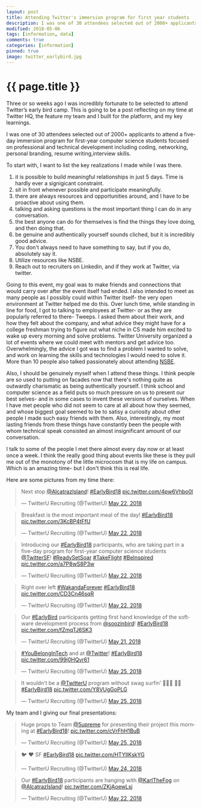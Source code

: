 ```yaml
---
layout: post
title: Attending Twitter's immersion program for first year students
description: I was one of 30 attendees selected out of 2000+ applicants to attend a five-day immersion program for first-year computer science students focused on professional and technical development including coding, networking, personal branding, resume writing,interview skills. It was awesome!
modified: 2018-05-06
tags: [information, data]
comments: true
categories: [information]
pinned: true
image: twitter_earlybird.jpg
---
```

{{ page.title }}
================

Three or so weeks ago I was incredibly fortunate to be selected to attend Twitter’s early bird camp. This is going to be a post reflecting on my time at Twitter HQ, the feature my team and I built for the platform, and my key learnings.

I was one of 30 attendees selected out of 2000+ applicants to attend a five-day immersion program for first-year computer science students focused on professional and technical development including coding, networking, personal branding, resume writing,interview skills.

To start with, I want to list the key realizations I made while I was there.

1. it is possible to build meaningful relationships in just 5 days. Time is hardly ever a signigicant constraint.
2. sit in front whenever possible and participate meaningfully.
3. there are always resources and opportunities around, and I have to be proactive about using them.
4. talking and asking questions is the most important thing I can do in any conversation.
5. the best anyone can do for themselves is find the things they love doing, and then doing that.
6. be genuine and authentically yourself sounds cliched, but it is incredibly good advice.
7. You don't always need to have something to say, but if you do, absolutely say it.
8. Utilize resources like NSBE.
9. Reach out to recruiters on Linkedin, and if they work at Twitter, via twitter.

Going to this event, my goal was to make friends and connections that would carry over after the event itself had ended. I also intended to meet as many people as I possibly could within Twitter itself- the very open environment at Twitter helped me do this. Over lunch time, while standing in line for food, I got to talking to employees at Twitter- or as they are popularly referred to there- Tweeps. I asked them about their work, and how they felt about the company, and what advice they might have for a college freshman trying to figure out what niche in CS made him excited to wake up every morning and solve problems. Twitter University organized a lot of events where we could meet with mentors and get advice too. Overwhelmingly, the advice I got was to find a problem I wanted to solve, and work on learning the skills and technologies I would need to solve it. More than 10 people also talked passionately about attending [NSBE](http://www.nsbe.org/).

Also, I should be genuinely myself when I attend these things. I think people are so used to putting on facades now that there's nothing quite as outwardly charismatic as being authentically yourself. I think school and computer science as a field puts so much pressure on us to present our best selves- and in some cases to invent these versions of ourselves. When I have met people who did not seem to care at all about how they seemed, and whose biggest goal seemed to be to satisy a curiosity about other people I made such easy friends with them. Also, interestingly, my most lasting friends from these things have constantly been the people with whom technical speak consisted an almost insignificant amount of our conversation.

I talk to some of the people I met there almost every day now or at least once a week. I think the really good thing about events like these is they pull me out of the monotony of the little microcosm that is my life on campus. Which is an amazing time- but I don't think this is real life.

Here are some pictures from my time there: 

<blockquote class="twitter-tweet" data-lang="en"><p lang="en" dir="ltr">Next stop <a href="https://twitter.com/AlcatrazIsland?ref_src=twsrc%5Etfw">@AlcatrazIsland</a>!  <a href="https://twitter.com/hashtag/EarlyBird18?src=hash&amp;ref_src=twsrc%5Etfw">#EarlyBird18</a> <a href="https://t.co/4pw6Vhbo0l">pic.twitter.com/4pw6Vhbo0l</a></p>&mdash; TwitterU Recruiting (@TwitterU) <a href="https://twitter.com/TwitterU/status/999063684444897291?ref_src=twsrc%5Etfw">May 22, 2018</a></blockquote>
<script async src="https://platform.twitter.com/widgets.js" charset="utf-8"></script>

<blockquote class="twitter-tweet" data-lang="en"><p lang="en" dir="ltr">Breakfast is the most important meal of the day! <a href="https://twitter.com/hashtag/EarlyBird18?src=hash&amp;ref_src=twsrc%5Etfw">#EarlyBird18</a> <a href="https://t.co/3KcBP4tFfU">pic.twitter.com/3KcBP4tFfU</a></p>&mdash; TwitterU Recruiting (@TwitterU) <a href="https://twitter.com/TwitterU/status/998950284180115456?ref_src=twsrc%5Etfw">May 22, 2018</a></blockquote>
<script async src="https://platform.twitter.com/widgets.js" charset="utf-8"></script>

<blockquote class="twitter-tweet" data-lang="en"><p lang="en" dir="ltr">Introducing our <a href="https://twitter.com/hashtag/EarlyBird18?src=hash&amp;ref_src=twsrc%5Etfw">#EarlyBird18</a> participants, who are taking part in a five-day program for first-year computer science students <a href="https://twitter.com/TwitterSF?ref_src=twsrc%5Etfw">@TwitterSF</a>! <a href="https://twitter.com/hashtag/ReadySetSoar?src=hash&amp;ref_src=twsrc%5Etfw">#ReadySetSoar</a> <a href="https://twitter.com/hashtag/TakeFlight?src=hash&amp;ref_src=twsrc%5Etfw">#TakeFlight</a> <a href="https://twitter.com/hashtag/BeInspired?src=hash&amp;ref_src=twsrc%5Etfw">#BeInspired</a> <a href="https://t.co/a7P8wS8P3w">pic.twitter.com/a7P8wS8P3w</a></p>&mdash; TwitterU Recruiting (@TwitterU) <a href="https://twitter.com/TwitterU/status/998715591811743746?ref_src=twsrc%5Etfw">May 22, 2018</a></blockquote>
<script async src="https://platform.twitter.com/widgets.js" charset="utf-8"></script>

<blockquote class="twitter-tweet" data-conversation="none" data-lang="en"><p lang="en" dir="ltr">Right over left <a href="https://twitter.com/hashtag/WakandaForever?src=hash&amp;ref_src=twsrc%5Etfw">#WakandaForever</a> <a href="https://twitter.com/hashtag/EarlyBird18?src=hash&amp;ref_src=twsrc%5Etfw">#EarlyBird18</a> <a href="https://t.co/CD3Cn46sqR">pic.twitter.com/CD3Cn46sqR</a></p>&mdash; TwitterU Recruiting (@TwitterU) <a href="https://twitter.com/TwitterU/status/998717596932366336?ref_src=twsrc%5Etfw">May 22, 2018</a></blockquote>
<script async src="https://platform.twitter.com/widgets.js" charset="utf-8"></script>

<blockquote class="twitter-tweet" data-lang="en"><p lang="en" dir="ltr">Our <a href="https://twitter.com/hashtag/EarlyBird?src=hash&amp;ref_src=twsrc%5Etfw">#EarlyBird</a> participants getting first hand knowledge of the software development process from <a href="https://twitter.com/soozinbird?ref_src=twsrc%5Etfw">@soozinbird</a>! <a href="https://twitter.com/hashtag/EarlyBird18?src=hash&amp;ref_src=twsrc%5Etfw">#EarlyBird18</a> <a href="https://t.co/fZmqTJ6SK3">pic.twitter.com/fZmqTJ6SK3</a></p>&mdash; TwitterU Recruiting (@TwitterU) <a href="https://twitter.com/TwitterU/status/998690252502925312?ref_src=twsrc%5Etfw">May 21, 2018</a></blockquote>
<script async src="https://platform.twitter.com/widgets.js" charset="utf-8"></script>


<blockquote class="twitter-tweet" data-lang="en"><p lang="en" dir="ltr"><a href="https://twitter.com/hashtag/YouBelongInTech?src=hash&amp;ref_src=twsrc%5Etfw">#YouBelongInTech</a> and at <a href="https://twitter.com/Twitter?ref_src=twsrc%5Etfw">@Twitter</a>! <a href="https://twitter.com/hashtag/EarlyBird18?src=hash&amp;ref_src=twsrc%5Etfw">#EarlyBird18</a> <a href="https://t.co/99j0HQvr61">pic.twitter.com/99j0HQvr61</a></p>&mdash; TwitterU Recruiting (@TwitterU) <a href="https://twitter.com/TwitterU/status/1000118282110709760?ref_src=twsrc%5Etfw">May 25, 2018</a></blockquote>
<script async src="https://platform.twitter.com/widgets.js" charset="utf-8"></script>

<blockquote class="twitter-tweet" data-lang="en"><p lang="en" dir="ltr">It wouldn’t be a <a href="https://twitter.com/TwitterU?ref_src=twsrc%5Etfw">@TwitterU</a> program without swag surfin’ 🏄🏻‍♀️ 🏄🏼 <a href="https://twitter.com/hashtag/EarlyBird18?src=hash&amp;ref_src=twsrc%5Etfw">#EarlyBird18</a> <a href="https://t.co/Y8VUgGoPLG">pic.twitter.com/Y8VUgGoPLG</a></p>&mdash; TwitterU Recruiting (@TwitterU) <a href="https://twitter.com/TwitterU/status/1000117992737271808?ref_src=twsrc%5Etfw">May 25, 2018</a></blockquote>
<script async src="https://platform.twitter.com/widgets.js" charset="utf-8"></script>

My team and I giving our final presentations:

<blockquote class="twitter-tweet" data-lang="en"><p lang="en" dir="ltr">Huge props to Team <a href="https://twitter.com/5uprEme?ref_src=twsrc%5Etfw">@5upreme</a> for presenting their project this morning at <a href="https://twitter.com/hashtag/EarlyBird18?src=hash&amp;ref_src=twsrc%5Etfw">#EarlyBird18</a>! <a href="https://t.co/cVrFhH1BuB">pic.twitter.com/cVrFhH1BuB</a></p>&mdash; TwitterU Recruiting (@TwitterU) <a href="https://twitter.com/TwitterU/status/1000085473480491008?ref_src=twsrc%5Etfw">May 25, 2018</a></blockquote>
<script async src="https://platform.twitter.com/widgets.js" charset="utf-8"></script>


<blockquote class="twitter-tweet" data-lang="en"><p lang="und" dir="ltr">🐦 ❤️ SF <a href="https://twitter.com/hashtag/EarlyBird18?src=hash&amp;ref_src=twsrc%5Etfw">#EarlyBird18</a> <a href="https://t.co/HTYlIKskYG">pic.twitter.com/HTYlIKskYG</a></p>&mdash; TwitterU Recruiting (@TwitterU) <a href="https://twitter.com/TwitterU/status/999686965451673602?ref_src=twsrc%5Etfw">May 24, 2018</a></blockquote>
<script async src="https://platform.twitter.com/widgets.js" charset="utf-8"></script>

<blockquote class="twitter-tweet" data-lang="en"><p lang="en" dir="ltr">Our <a href="https://twitter.com/hashtag/EarlyBird18?src=hash&amp;ref_src=twsrc%5Etfw">#EarlyBird18</a> participants are hanging with <a href="https://twitter.com/KarlTheFog?ref_src=twsrc%5Etfw">@KarlTheFog</a> on <a href="https://twitter.com/AlcatrazIsland?ref_src=twsrc%5Etfw">@AlcatrazIsland</a>! <a href="https://t.co/ZKjAoewLsj">pic.twitter.com/ZKjAoewLsj</a></p>&mdash; TwitterU Recruiting (@TwitterU) <a href="https://twitter.com/TwitterU/status/999071050443800577?ref_src=twsrc%5Etfw">May 22, 2018</a></blockquote>
<script async src="https://platform.twitter.com/widgets.js" charset="utf-8"></script>



